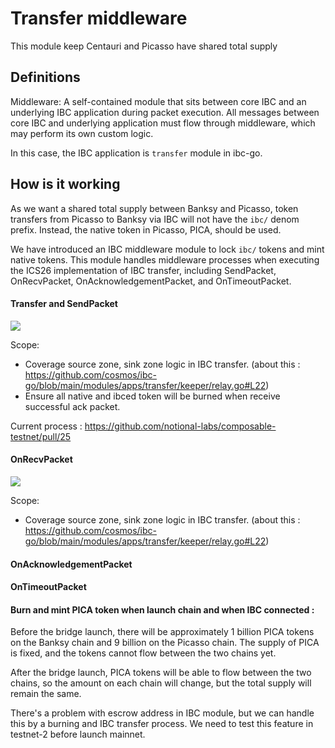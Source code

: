 # Transfer middleware
This module keep Centauri and Picasso have shared total supply
## Definitions

Middleware: A self-contained module that sits between core IBC and an underlying IBC application during packet execution. All messages between core IBC and underlying application must flow through middleware, which may perform its own custom logic. 

In this case, the IBC application is `transfer` module in ibc-go.

## How is it working 
As we want a shared total supply between Banksy and Picasso, token transfers from Picasso to Banksy via IBC will not have the `ibc/` denom prefix. Instead, the native token in Picasso, PICA, should be used.

We have introduced an IBC middleware module to lock `ibc/` tokens and mint native tokens. This module handles middleware processes when executing the ICS26 implementation of IBC transfer, including SendPacket, OnRecvPacket, OnAcknowledgementPacket, and OnTimeoutPacket.

#### Transfer and SendPacket
![](https://hackmd.io/_uploads/Hy3dFx4M2.png)

Scope:
 - Coverage source zone, sink zone logic in IBC transfer. (about this : https://github.com/cosmos/ibc-go/blob/main/modules/apps/transfer/keeper/relay.go#L22)
 - Ensure all native and ibced token will be burned when receive successful ack packet.

Current process :  https://github.com/notional-labs/composable-testnet/pull/25

#### OnRecvPacket
![](https://hackmd.io/_uploads/BJAL7BNfn.png)

Scope:
 - Coverage source zone, sink zone logic in IBC transfer. (about this : https://github.com/cosmos/ibc-go/blob/main/modules/apps/transfer/keeper/relay.go#L22)

#### OnAcknowledgementPacket


#### OnTimeoutPacket


#### Burn and mint PICA token when launch chain and when IBC connected :
Before the bridge launch, there will be approximately 1 billion PICA tokens on the Banksy chain and 9 billion on the Picasso chain. The supply of PICA is fixed, and the tokens cannot flow between the two chains yet.

After the bridge launch, PICA tokens will be able to flow between the two chains, so the amount on each chain will change, but the total supply will remain the same.

There's a problem with escrow address in IBC module, but we can handle this by a burning and IBC transfer process. We need to test this feature in testnet-2 before launch mainnet.
